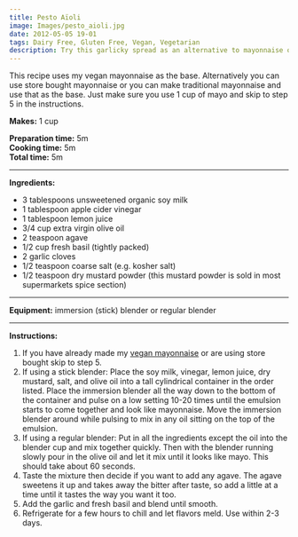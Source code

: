 ```yaml
---
title: Pesto Aïoli
image: Images/pesto_aioli.jpg
date: 2012-05-05 19-01
tags: Dairy Free, Gluten Free, Vegan, Vegetarian
description: Try this garlicky spread as an alternative to mayonnaise on sandwiches or mixed into summer salads like three bean salad.
---
```

This recipe uses my vegan mayonnaise as the base. Alternatively you can use store bought mayonnaise or you can make traditional mayonnaise and use that as the base. Just make sure you use 1 cup of mayo and skip to step 5 in the instructions. 

**Makes:** 1 cup

**Preparation time:** 5m  
**Cooking time:** 5m  
**Total time:** 5m

---

**Ingredients:**

- 3 tablespoons unsweetened organic soy milk
- 1 tablespoon apple cider vinegar
- 1  tablespoon lemon juice
- 3/4 cup extra virgin olive oil
- 2 teaspoon agave
- 1/2  cup fresh basil (tightly packed)
- 2 garlic cloves
- 1/2 teaspoon coarse salt (e.g. kosher salt)
- 1/2  teaspoon dry mustard powder (this mustard powder is sold in most supermarkets spice section)


---

**Equipment:** immersion (stick) blender or regular blender 

---

**Instructions:**

1. If you have already made my [vegan mayonnaise](https://wafflehearts.com/recipes/vegan_mayonnaise) or are using store bought skip to step 5.
1. If using a stick blender: Place the soy milk, vinegar, lemon juice, dry mustard, salt, and olive oil into a tall cylindrical container in the order listed. Place the immersion blender all the way down to the bottom of the container and pulse on a low setting 10-20 times until the emulsion starts to come together and look like mayonnaise. Move the immersion blender around while pulsing to mix in any oil sitting on the top of the emulsion. 
1. If using a regular blender: Put in all the ingredients except the oil into the blender cup and mix together quickly. Then with the blender running slowly pour in the olive oil and let it mix until it looks like mayo. This should take about 60 seconds.
1. Taste the mixture then decide if you want to add any agave. The agave sweetens it up and takes away the bitter after taste, so add a little at a time until it tastes the way you want it too.
1. Add the garlic and fresh basil and blend until smooth. 
1. Refrigerate for a few hours to chill and let flavors meld. Use within 2-3 days.

